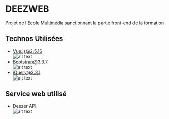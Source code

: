 # DEEZWEB

Projet de l'École Multimédia sanctionnant la partie front-end de la formation

Technos Utilisées
---
+ Vue.js@2.5.16  
![alt text](https://pbs.twimg.com/profile_images/919914784258174977/2mE1fjFy_400x400.jpg "Vue.js 2.5.16")
+ Bootstrap@3.3.7  
![alt text](https://bognarjunior.files.wordpress.com/2014/12/1417589525_boostrap-256.png?w=240 "bootstrap 3.3.7")
+ jQuery@3.3.1  
![alt text](https://cdn6.aptoide.com/imgs/3/f/5/3f572e922b4f1fd460e8560faed93762_icon.jpg?w=240 "jQuery 3.3.1")


Service web utilisé
---

+ Deezer API  
![alt text](https://cdn6.aptoide.com/imgs/c/e/3/ce358dc6904543c548328f8ef79eb2b0_icon.jpg?w=240 "Deezer API")



